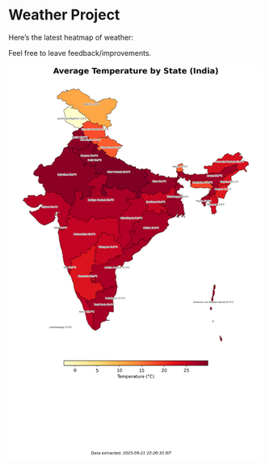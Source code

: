 # Weather Project

Here’s the latest heatmap of weather:

Feel free to leave feedback/improvements.

![India Heatmap](docs/assets/india_heatmap.png?v=D02CDB)

